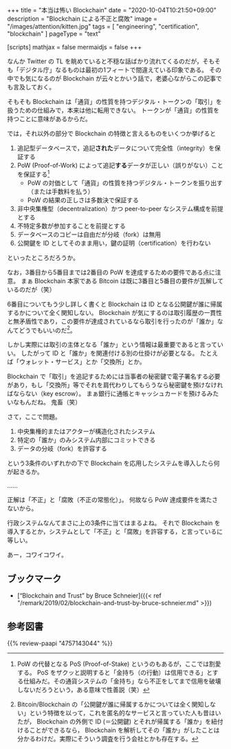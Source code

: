 +++
title = "本当は怖い Blockchain"
date =  "2020-10-04T10:21:50+09:00"
description = "Blockchain による不正と腐敗"
image = "/images/attention/kitten.jpg"
tags = [ "engineering", "certification", "blockchain" ]
pageType = "text"

[scripts]
  mathjax = false
  mermaidjs = false
+++

なんか Twitter の TL を眺めていると不穏な話ばかり流れてくるのだが，そもそも「デジタル庁」なるものは最初の1フィートで間違えている印象である。
その中でも気になるのが Blockchain が云々とかいう話で，老婆心ながらこの記事でも言及しておく。

そもそも Blockchain は「通貨」の性質を持つデジタル・トークンの「取引」を扱うための仕組みで，本来は他に転用できない。
トークンが「通貨」の性質を持つことに意味があるからだ。

では，それ以外の部分で Blockchain の特徴と言えるものをいくつか挙げると

1. 追記型データベースで，追記**された**データについて完全性（integrity）を保証する
2. PoW (Proof-of-Work) によって追記**する**データが正しい（誤りがない）ことを保証する[^pos1]
    - PoW の対価として「通貨」の性質を持つデジタル・トークンを振り出す（または手数料を払う）
    - PoW の結果の正しさは多数決で保証する
3. 非中央集権型（decentralization）かつ peer-to-peer なシステム構成を前提とする
4. 不特定多数が参加することを前提とする
5. データベースのコピーは自由だが分岐（fork）は無用
6. 公開鍵を ID としてそのまま用い，鍵の証明（certification）を行わない

[^pos1]: PoW の代替となる PoS (Proof-of-Stake) というのもあるが，ここでは割愛する。 PoS をザクッと説明すると「金持ち（の行動）は信用できる」とする仕組みだ。その通貨システムの「金持ち」なら不正をしてまで信用を破壊しないだろうという，ある意味で性善説（笑）

といったところだろうか。

なお，3番目から5番目までは2番目の PoW を達成するための要件である点に注意。
まぁ Blockchain 本家である Bitcoin は既に3番目と5番目の要件が瓦解しているのだが（笑）

6番目についてもう少し詳しく書くと Blockchain は ID となる公開鍵が誰に帰属するかについて全く関知しない。
Blockchain が気にするのは取引履歴の一貫性と無矛盾性であり，この要件が達成されているなら取引を行ったのが「誰か」なんてどうでもいいのだ[^an1]。

[^an1]: Bitcoin/Blockchain の「公開鍵が誰に帰属するかについては全く関知しない」という特徴を以って，これを匿名的なサービスと言っていた人も昔はいたが， Blockchain の外側で ID (＝公開鍵) とそれが帰属する「誰か」を紐付けることができるなら， Blockchain を解析してその「誰か」がしたことは分かるわけだ。実際にそういう調査を行う会社とかも存在する。

しかし実際には取引の主体となる「誰か」という情報は最重要であると言っていい。
したがって ID と「誰か」を関連付ける別の仕掛けが必要となる。
たとえば「ウォレット・サービス」とか「交換所」とか。

Blockchain で「取引」を追記するためには当事者の秘密鍵で電子署名する必要があり，もし「交換所」等でそれを肩代わりしてもらうなら秘密鍵を預けなければならない（key escrow）。
まぁ銀行に通帳とキャッシュカードを預けるみたいなもんだね。
鬼畜（笑）

さて，ここで問題。

1. 中央集権的またはアクターが構造化されたシステム
2. 特定の「誰か」のみシステム内部にコミットできる
3. データの分岐（fork）を許容する

という3条件のいずれかの下で Blockchain を応用したシステムを導入したら何が起きるか。

......

正解は「不正」と「腐敗（不正の常態化）」。
何故なら PoW 達成要件を満たさないから。

行政システムなんてまさに上の3条件に当てはまるよね。
それで Blockchain を導入するとか，システムとして「不正」と「腐敗」を許容する，と言っているに等しい。

あー，コワイコワイ。

## ブックマーク

- [“Blockchain and Trust” by Bruce Schneier]({{< ref "/remark/2019/02/blockchain-and-trust-by-bruce-schneier.md" >}})

## 参考図書

{{% review-paapi "4757143044" %}} <!-- 信頼と裏切りの社会 -->
